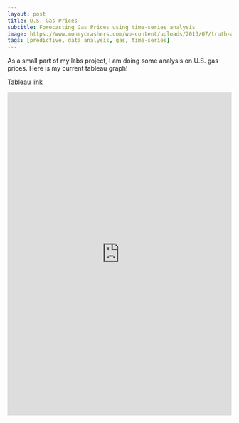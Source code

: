 ```yaml
---
layout: post
title: U.S. Gas Prices
subtitle: Forecasting Gas Prices using time-series analysis
image: https://www.moneycrashers.com/wp-content/uploads/2013/07/truth-about-gas-prices-1068x713.jpg
tags: [predictive, data analysis, gas, time-series]
---
```


As a small part of my labs project, I am doing some analysis on U.S. gas prices. Here is my current tableau graph!

[Tableau link](https://public.tableau.com/views/USGasprices/Dashboard1?:display_count=y&publish=yes&:origin=viz_share_link)
<center><iframe src="https://public.tableau.com/views/USGasprices/Dashboard1?:showVizHome=no&:embed=true" width="100%" height="727" frameborder="0"></iframe></center>

